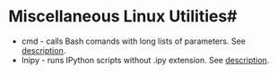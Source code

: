 # Miscellaneous Linux Utilities#

* cmd - calls Bash comands with long lists of parameters. See [description](http://krason.me/blog/cmd%20files.html).  
* lnipy - runs IPython scripts without .ipy extension. See [description](http://krason.me/blog/ipy%20extensions.html).  

